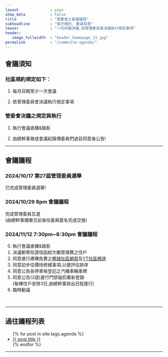 ```yaml
---
layout              : page
show_meta           : false
title               : "管委會之會議議程"
subheadline         : "恪守規約, 委員有責"
teaser              : "一切共識決議,依管理委員會決議執行規定事項"
header:
   image_fullwidth  : "header_homepage_13.jpg"
permalink           : "/committe-agenda/"
---
```


## 會議須知

### 社區規約規定如下：

1. 每月召開至少一次會議

2. 依管理委員會決議執行規定事項

### 管委會決議之規定與執行

1. 執行會議直播&錄影

2. 由總幹事做成會議紀錄傳委員們過目同意後公告!

---
## 會議議程

### 2024/10/17 第27屆管理委員選舉
已完成管理委員選舉!<br>

### 2024/10/29 8pm 會議議程
完成管理委員互選<br/> (由總幹事備單交前後任委員簽名完成交接)<br/>

### 2024/11/12 7:30pm~8:30pm  會議議程
0. 執行會議直播&錄影<br/>
1. 決議郵寄存證信函給欠繳管理費之住戶<br/>
2. 同意進行建構免費之<a href="http://github.com/coconutcity30050">椰城社區網頁</a>及<a href="https://studio.youtube.com/channel/UCWDGBuGMQvoysG398_kcrhw/videos/upload?filter=%5B%5D&sort=%7B%22columnType%22%3A%22date%22%2C%22sortOrder%22%3A%22DESCENDING%22%7D">YT社區頻道</a><br/>
3. 同意初步估價待修繕事項,以便評估排序<br/>
4. 同意公告各停車格登記之汽機車輛車牌<br/>
5. 同意公告(2週)進行門禁磁扣重新登錄<br/> (每棟住戶安排3日,由總幹事排出日程進行)<br/>
6. 臨時動議 
<br/>

---
## 過往議程列表

<ul>
    {% for post in site.tags.agenda %}
    <li><a href="{{ site.url }}{{ site.baseurl }}{{ post.url }}">{{ post.title }}</a></li>
    {% endfor %}
</ul>

---




